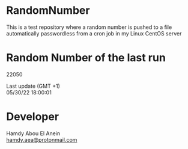 # RandomNumber    
This is a test repository where a random number is pushed to a file automatically passwordless from a cron job in my Linux CentOS server    
# Random Number of the last run   
22050
      
Last update (GMT +1)    
05/30/22 18:00:01
# Developer    
Hamdy Abou El Anein   
hamdy.aea@protonmail.com
